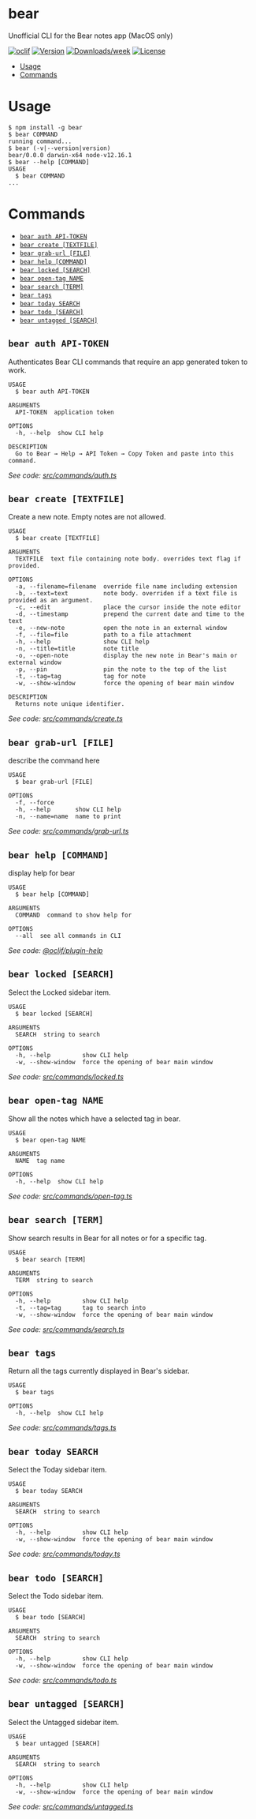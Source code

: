 bear
====

Unofficial CLI for the Bear notes app (MacOS only)

[![oclif](https://img.shields.io/badge/cli-oclif-brightgreen.svg)](https://oclif.io)
[![Version](https://img.shields.io/npm/v/bear.svg)](https://npmjs.org/package/bear)
[![Downloads/week](https://img.shields.io/npm/dw/bear.svg)](https://npmjs.org/package/bear)
[![License](https://img.shields.io/npm/l/bear.svg)](https://github.com/sloansparger/bear/blob/master/package.json)

<!-- toc -->
* [Usage](#usage)
* [Commands](#commands)
<!-- tocstop -->
# Usage
<!-- usage -->
```sh-session
$ npm install -g bear
$ bear COMMAND
running command...
$ bear (-v|--version|version)
bear/0.0.0 darwin-x64 node-v12.16.1
$ bear --help [COMMAND]
USAGE
  $ bear COMMAND
...
```
<!-- usagestop -->
# Commands
<!-- commands -->
* [`bear auth API-TOKEN`](#bear-auth-api-token)
* [`bear create [TEXTFILE]`](#bear-create-textfile)
* [`bear grab-url [FILE]`](#bear-grab-url-file)
* [`bear help [COMMAND]`](#bear-help-command)
* [`bear locked [SEARCH]`](#bear-locked-search)
* [`bear open-tag NAME`](#bear-open-tag-name)
* [`bear search [TERM]`](#bear-search-term)
* [`bear tags`](#bear-tags)
* [`bear today SEARCH`](#bear-today-search)
* [`bear todo [SEARCH]`](#bear-todo-search)
* [`bear untagged [SEARCH]`](#bear-untagged-search)

## `bear auth API-TOKEN`

Authenticates Bear CLI commands that require an app generated token to work.

```
USAGE
  $ bear auth API-TOKEN

ARGUMENTS
  API-TOKEN  application token

OPTIONS
  -h, --help  show CLI help

DESCRIPTION
  Go to Bear → Help → API Token → Copy Token and paste into this command.
```

_See code: [src/commands/auth.ts](https://github.com/sloansparger/bear/blob/v0.0.0/src/commands/auth.ts)_

## `bear create [TEXTFILE]`

Create a new note. Empty notes are not allowed.

```
USAGE
  $ bear create [TEXTFILE]

ARGUMENTS
  TEXTFILE  text file containing note body. overrides text flag if provided.

OPTIONS
  -a, --filename=filename  override file name including extension
  -b, --text=text          note body. overriden if a text file is provided as an argument.
  -c, --edit               place the cursor inside the note editor
  -d, --timestamp          prepend the current date and time to the text
  -e, --new-note           open the note in an external window
  -f, --file=file          path to a file attachment
  -h, --help               show CLI help
  -n, --title=title        note title
  -o, --open-note          display the new note in Bear's main or external window
  -p, --pin                pin the note to the top of the list
  -t, --tag=tag            tag for note
  -w, --show-window        force the opening of bear main window

DESCRIPTION
  Returns note unique identifier.
```

_See code: [src/commands/create.ts](https://github.com/sloansparger/bear/blob/v0.0.0/src/commands/create.ts)_

## `bear grab-url [FILE]`

describe the command here

```
USAGE
  $ bear grab-url [FILE]

OPTIONS
  -f, --force
  -h, --help       show CLI help
  -n, --name=name  name to print
```

_See code: [src/commands/grab-url.ts](https://github.com/sloansparger/bear/blob/v0.0.0/src/commands/grab-url.ts)_

## `bear help [COMMAND]`

display help for bear

```
USAGE
  $ bear help [COMMAND]

ARGUMENTS
  COMMAND  command to show help for

OPTIONS
  --all  see all commands in CLI
```

_See code: [@oclif/plugin-help](https://github.com/oclif/plugin-help/blob/v3.0.1/src/commands/help.ts)_

## `bear locked [SEARCH]`

Select the Locked sidebar item.

```
USAGE
  $ bear locked [SEARCH]

ARGUMENTS
  SEARCH  string to search

OPTIONS
  -h, --help         show CLI help
  -w, --show-window  force the opening of bear main window
```

_See code: [src/commands/locked.ts](https://github.com/sloansparger/bear/blob/v0.0.0/src/commands/locked.ts)_

## `bear open-tag NAME`

Show all the notes which have a selected tag in bear.

```
USAGE
  $ bear open-tag NAME

ARGUMENTS
  NAME  tag name

OPTIONS
  -h, --help  show CLI help
```

_See code: [src/commands/open-tag.ts](https://github.com/sloansparger/bear/blob/v0.0.0/src/commands/open-tag.ts)_

## `bear search [TERM]`

Show search results in Bear for all notes or for a specific tag.

```
USAGE
  $ bear search [TERM]

ARGUMENTS
  TERM  string to search

OPTIONS
  -h, --help         show CLI help
  -t, --tag=tag      tag to search into
  -w, --show-window  force the opening of bear main window
```

_See code: [src/commands/search.ts](https://github.com/sloansparger/bear/blob/v0.0.0/src/commands/search.ts)_

## `bear tags`

Return all the tags currently displayed in Bear's sidebar.

```
USAGE
  $ bear tags

OPTIONS
  -h, --help  show CLI help
```

_See code: [src/commands/tags.ts](https://github.com/sloansparger/bear/blob/v0.0.0/src/commands/tags.ts)_

## `bear today SEARCH`

Select the Today sidebar item.

```
USAGE
  $ bear today SEARCH

ARGUMENTS
  SEARCH  string to search

OPTIONS
  -h, --help         show CLI help
  -w, --show-window  force the opening of bear main window
```

_See code: [src/commands/today.ts](https://github.com/sloansparger/bear/blob/v0.0.0/src/commands/today.ts)_

## `bear todo [SEARCH]`

Select the Todo sidebar item.

```
USAGE
  $ bear todo [SEARCH]

ARGUMENTS
  SEARCH  string to search

OPTIONS
  -h, --help         show CLI help
  -w, --show-window  force the opening of bear main window
```

_See code: [src/commands/todo.ts](https://github.com/sloansparger/bear/blob/v0.0.0/src/commands/todo.ts)_

## `bear untagged [SEARCH]`

Select the Untagged sidebar item.

```
USAGE
  $ bear untagged [SEARCH]

ARGUMENTS
  SEARCH  string to search

OPTIONS
  -h, --help         show CLI help
  -w, --show-window  force the opening of bear main window
```

_See code: [src/commands/untagged.ts](https://github.com/sloansparger/bear/blob/v0.0.0/src/commands/untagged.ts)_
<!-- commandsstop -->
